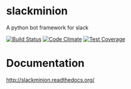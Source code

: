 # slackminion
A python bot framework for slack

[![Build Status](https://travis-ci.org/arcticfoxnv/slackminion.svg?branch=master)](https://travis-ci.org/arcticfoxnv/slackminion) [![Code Climate](https://codeclimate.com/github/arcticfoxnv/slackminion/badges/gpa.svg)](https://codeclimate.com/github/arcticfoxnv/slackminion) [![Test Coverage](https://codeclimate.com/github/arcticfoxnv/slackminion/badges/coverage.svg)](https://codeclimate.com/github/arcticfoxnv/slackminion/coverage)

# Documentation
http://slackminion.readthedocs.org/
